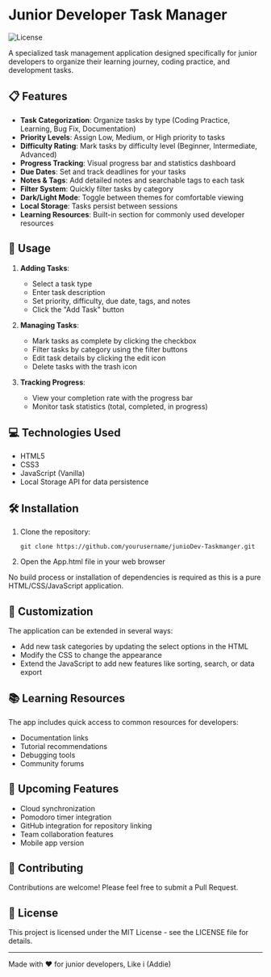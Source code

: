 # Junior Developer Task Manager

![License](https://img.shields.io/badge/license-MIT-blue.svg)

A specialized task management application designed specifically for junior developers to organize their learning journey, coding practice, and development tasks.

## 📋 Features

- **Task Categorization**: Organize tasks by type (Coding Practice, Learning, Bug Fix, Documentation)
- **Priority Levels**: Assign Low, Medium, or High priority to tasks
- **Difficulty Rating**: Mark tasks by difficulty level (Beginner, Intermediate, Advanced)
- **Progress Tracking**: Visual progress bar and statistics dashboard
- **Due Dates**: Set and track deadlines for your tasks
- **Notes & Tags**: Add detailed notes and searchable tags to each task
- **Filter System**: Quickly filter tasks by category
- **Dark/Light Mode**: Toggle between themes for comfortable viewing
- **Local Storage**: Tasks persist between sessions
- **Learning Resources**: Built-in section for commonly used developer resources

## 🚀 Usage

1. **Adding Tasks**:

   - Select a task type
   - Enter task description
   - Set priority, difficulty, due date, tags, and notes
   - Click the "Add Task" button

2. **Managing Tasks**:

   - Mark tasks as complete by clicking the checkbox
   - Filter tasks by category using the filter buttons
   - Edit task details by clicking the edit icon
   - Delete tasks with the trash icon

3. **Tracking Progress**:
   - View your completion rate with the progress bar
   - Monitor task statistics (total, completed, in progress)

## 💻 Technologies Used

- HTML5
- CSS3
- JavaScript (Vanilla)
- Local Storage API for data persistence

## 🛠️ Installation

1. Clone the repository:

   ```
   git clone https://github.com/yourusername/junioDev-Taskmanger.git
   ```

2. Open the App.html file in your web browser

No build process or installation of dependencies is required as this is a pure HTML/CSS/JavaScript application.

## 🧰 Customization

The application can be extended in several ways:

- Add new task categories by updating the select options in the HTML
- Modify the CSS to change the appearance
- Extend the JavaScript to add new features like sorting, search, or data export

## 📚 Learning Resources

The app includes quick access to common resources for developers:

- Documentation links
- Tutorial recommendations
- Debugging tools
- Community forums

## 🔄 Upcoming Features

- Cloud synchronization
- Pomodoro timer integration
- GitHub integration for repository linking
- Team collaboration features
- Mobile app version

## 🤝 Contributing

Contributions are welcome! Please feel free to submit a Pull Request.

## 📄 License

This project is licensed under the MIT License - see the LICENSE file for details.

---

Made with ❤️ for junior developers, Like i (Addie)
